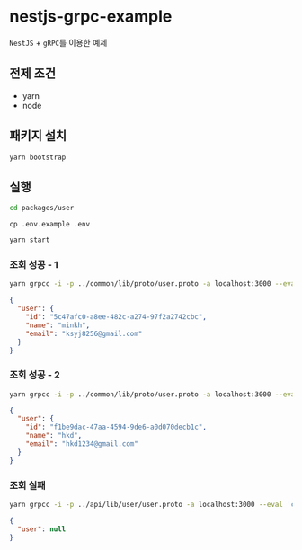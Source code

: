 # nestjs-grpc-example

`NestJS` + `gRPC`를 이용한 예제

## 전제 조건

- yarn
- node

## 패키지 설치

```
yarn bootstrap
```

## 실행

```bash
cd packages/user
```

```
cp .env.example .env
```

```bash
yarn start
```

### 조회 성공 - 1

```bash
yarn grpcc -i -p ../common/lib/proto/user.proto -a localhost:3000 --eval 'client.getUserByEmail({ "email": "ksyj8256@gmail.com" }, printReply)'
```

```json
{
  "user": {
    "id": "5c47afc0-a8ee-482c-a274-97f2a2742cbc",
    "name": "minkh",
    "email": "ksyj8256@gmail.com"
  }
}
```

### 조회 성공 - 2

```bash
yarn grpcc -i -p ../common/lib/proto/user.proto -a localhost:3000 --eval 'client.getUserByEmail({ "email": "hkd1234@gmail.com" }, printReply)'
```

```json
{
  "user": {
    "id": "f1be9dac-47aa-4594-9de6-a0d070decb1c",
    "name": "hkd",
    "email": "hkd1234@gmail.com"
  }
}
```

### 조회 실패

```bash
yarn grpcc -i -p ../api/lib/user/user.proto -a localhost:3000 --eval 'client.getUserByEmail({ "email": "unknown" }, printReply)'
```

```json
{
  "user": null
}
```
